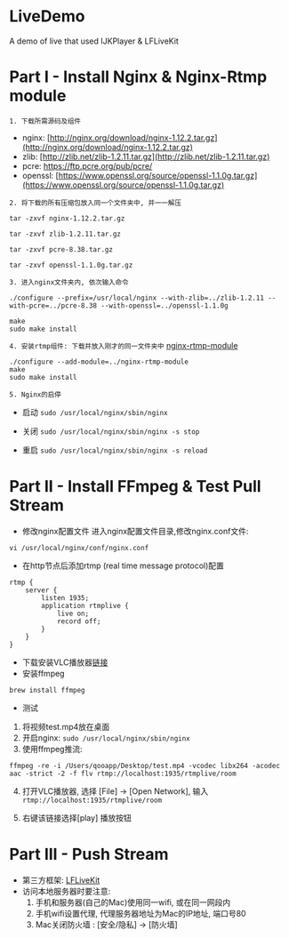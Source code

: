 # LiveDemo
A demo of live that used IJKPlayer &amp; LFLiveKit


# Part I - Install Nginx & Nginx-Rtmp module 

`1. 下载所需源码及组件`
*   nginx: [http://nginx.org/download/nginx-1.12.2.tar.gz](http://nginx.org/download/nginx-1.12.2.tar.gz)
*   zlib: [http://zlib.net/zlib-1.2.11.tar.gz](http://zlib.net/zlib-1.2.11.tar.gz)
*   pcre: https://ftp.pcre.org/pub/pcre/
*   openssl: [https://www.openssl.org/source/openssl-1.1.0g.tar.gz](https://www.openssl.org/source/openssl-1.1.0g.tar.gz)

`2. 将下载的所有压缩包放入同一个文件夹中, 并一一解压`
```
tar -zxvf nginx-1.12.2.tar.gz

tar -zxvf zlib-1.2.11.tar.gz

tar -zxvf pcre-8.38.tar.gz

tar -zxvf openssl-1.1.0g.tar.gz
```
`3. 进入nginx文件夹内, 依次输入命令`
```
./configure --prefix=/usr/local/nginx --with-zlib=../zlib-1.2.11 --with-pcre=../pcre-8.38 --with-openssl=../openssl-1.1.0g
```
```
make
sudo make install
```

`4. 安装rtmp组件: 下载并放入刚才的同一文件夹中`
 [nginx-rtmp-module](https://github.com/arut/nginx-rtmp-module)
```
./configure --add-module=../nginx-rtmp-module
make
sudo make install
```
`5. Nginx的启停`

* 启动
`sudo /usr/local/nginx/sbin/nginx`

* 关闭
`sudo /usr/local/nginx/sbin/nginx -s stop`

* 重启
`sudo /usr/local/nginx/sbin/nginx -s reload`

# Part II - Install FFmpeg & Test Pull Stream
*  修改nginx配置文件
进入nginx配置文件目录,修改nginx.conf文件:
```
vi /usr/local/nginx/conf/nginx.conf
```
* 在http节点后添加rtmp (real time message protocol)配置
```
rtmp {
    server {
        listen 1935;
        application rtmplive {
            live on;
            record off;
        }
    }
}
```

* 下载安装VLC播放器[链接](https://www.videolan.org/vlc/)
* 安装ffmpeg
```
brew install ffmpeg
```
* 测试
1. 将视频test.mp4放在桌面
2. 开启nginx: `sudo /usr/local/nginx/sbin/nginx`
3. 使用ffmpeg推流:
```
ffmpeg -re -i /Users/qooapp/Desktop/test.mp4 -vcodec libx264 -acodec aac -strict -2 -f flv rtmp://localhost:1935/rtmplive/room
```
4. 打开VLC播放器, 选择 [File] -> [Open Network], 输入`rtmp://localhost:1935/rtmplive/room`

5. 右键该链接选择[play] 播放按钮

# Part III - Push Stream 
* 第三方框架: [LFLiveKit](https://github.com/LaiFengiOS/LFLiveKit)
* 访问本地服务器时要注意: 
  1. 手机和服务器(自己的Mac)使用同一wifi, 或在同一网段内
  2. 手机wifi设置代理, 代理服务器地址为Mac的IP地址, 端口号80
  3. Mac关闭防火墙 : [安全/隐私] -> [防火墙] 

